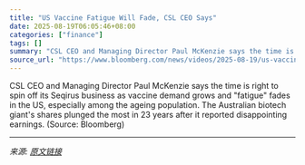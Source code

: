 ```yaml
---
title: "US Vaccine Fatigue Will Fade, CSL CEO Says"
date: 2025-08-19T06:05:46+08:00
categories: ["finance"]
tags: []
summary: "CSL CEO and Managing Director Paul McKenzie says the time is right to spin off its Seqirus business as vaccine demand grows and \"fatigue\" fades in the US, especially among the ageing population. The A"
source_url: "https://www.bloomberg.com/news/videos/2025-08-19/us-vaccine-fatigue-will-fade-csl-ceo-says-video"
---
```


CSL CEO and Managing Director Paul McKenzie says the time is right to spin off its Seqirus business as vaccine demand grows and "fatigue" fades in the US, especially among the ageing population. The Australian biotech giant's shares plunged the most in 23 years after it reported disappointing earnings. (Source: Bloomberg)

---

*来源: [原文链接](https://www.bloomberg.com/news/videos/2025-08-19/us-vaccine-fatigue-will-fade-csl-ceo-says-video)*

